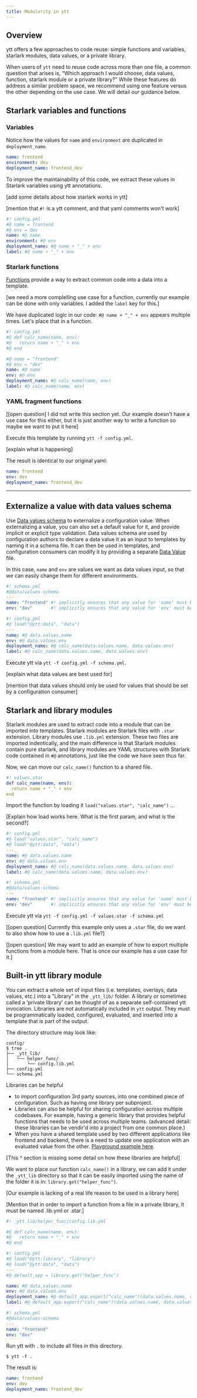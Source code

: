 ```yaml
---
title: Modularity in ytt
---
```


## Overview

ytt offers a few approaches to code reuse: simple functions and variables, starlark modules, data values, or a private library.

When users of `ytt` need to reuse code across more than one file, a common question that arises is, “Which approach I would choose, data values, function, starlark module or a private library?” While these features do address a similar
problem space, we recommend using one feature versus the other depending on the
use case. We will detail our guidance below.

## Starlark variables and functions
### Variables
Notice how the values for `name` and `environment` are duplicated in `deployment_name`. 
```yaml
name: frontend
environment: dev
deployment_name: frontend_dev
```

To improve the maintainability of this code, we extract these values in Starlark variables using ytt annotations. 

[add some details about how starlark works in ytt]

[mention that `#!` is a ytt comment, and that yaml comments won't work]

```yaml
#! config.yml
#@ name = frontend
#@ env = dev
name: #@ name
environment: #@ env
deployment_name: #@ name + "_" + env
label: #@ name + "_" + env
```

### Starlark functions
[Functions](lang-ref-def.md) provide a way to extract common code into a data into a template. 

[we need a more complelling use case for a function, currently our example can be done with only variables. I added the `label` key for this.]

We have duplicated logic in our code: `#@ name + "_" + env` appears multiple times. Let's place that in a function.
```yaml
#! config.yml
#@ def calc_name(name, env):
#@   return name + "_" + env
#@ end

#@ name = "frontend"
#@ env = "dev"
name: #@ name
env: #@ env
deployment_name: #@ calc_name(name, env)
label: #@ calc_name(name, env)
```

### YAML fragment functions

[[open question] I did not write this section yet. Our example doesn't have a use case for this either, but it is just another way to write a function so maybe we want to put it here]

Execute this template by running `ytt -f config.yml`.

[explain what is happening]

The result is identical to our original yaml:
```yaml
name: frontend
env: dev
deployment_name: frontend_dev
```

---
## Externalize a value with data values schema

Use [Data values schema](how-to-write-schema.md) to externalize a configuration value. When externalizing a value, you can also set a default value for it, and provide implicit or explicit type validation. Data values schema are used by configuration authors to declare a data value it as an input to templates by naming it in a schema file. It can then be used in templates, and configuration consumers can modify it by providing a separate [Data Value](how-to-use-data-values.md) file.

In this case, `name` and `env` are values we want as data values input, so that we can easily change them for different environments.

```yaml
#! schema.yml
#@data/values-schema
---
name: "frontend" #! implicitly ensures that any value for 'name' must be a string
env: "dev"       #! implicitly ensures that any value for 'env' must be a string
```

```yaml
#! config.yml
#@ load("@ytt:data", "data")
---
name: #@ data.values.name
env: #@ data.values.env
deployment_name: #@ calc_name(data.values.name, data.values.env)
label: #@ calc_name(data.values.name, data.values.env)
```
Execute ytt via `ytt -f config.yml -f schema.yml`.

[explain what data values are best used for]

[mention that data values should only be used for values that should be set by a configuration consumer]

## Starlark and library modules

Starlark modules are used to extract code into a module that can be imported into templates. Starlark modules are Starlark files with `.star` extension. Library modules use `.lib.yml` extension. These two files are imported indentically, and the main difference is that Starlark modules contain pure starlark, and library modules are YAML structures with Starlark code contained in `#@` annotations, just like the code we have seen thus far.

Now, we can move our `calc_name()` function to a shared file. 

```yaml
#! values.star
def calc_name(name, env):
  return name + "_" + env
end
```
Import the function by loading it `load("values.star", "calc_name")` ...

[Explain how load works here. What is the first param, and what is the second?]

```yaml
#! config.yml
#@ load("values.star", "calc_name")
#@ load("@ytt:data", "data")
---
name: #@ data.values.name
env: #@ data.values.env
deployment_name: #@ calc_name(data.values.name, data.values.env)
label: #@ calc_name(data.values.name, data.values.env)
```

```yaml
#! schema.yml
#@data/values-schema
---
name: "frontend" #! implicitly ensures that any value for 'name' must be a string
env: "dev"       #! implicitly ensures that any value for 'env' must be a string
```
Execute ytt via `ytt -f config.yml -f values.star -f schema.yml`

[[open question] Currently this example only uses a `.star` file, do we want to also show how to use a `.lib.yml` file?]

[[open question] We may want to add an example of how to export multiple functions from a module here. That is once our example has a use case for it.]

## Built-in ytt library module
You can extract a whole set of input files (i.e. templates, overlays, data values, etc.) into a "Library" in the `_ytt_lib/` folder. A library or sometimes called a 'private library' can be thought of as a separate self-contained ytt invocation. Libraries are _not_ automatically included in `ytt` output. They must be programmatically loaded, configured, evaluated, and inserted into a template that is part of the output.

The directory structure may look like:

```shell
config/
$ tree .
├── _ytt_lib/
│   └── helper_func/
│       └── config.lib.yml
├── config.yml
└── schema.yml
```

Libraries can be helpful 
* to import configuration 3rd party sources, into one combined piece of configuration. Such as having one library per subproject. 
* Libraries can also be helpful for sharing configuration across multiple codebases. For example, having a generic library that provides helpful functions that needs to be used across multiple teams. (advanced detail: these libraries can be vendir'd into a project from one common place.)
* When you have a shared template used by two different applications like frontend and backend, there is a need to update one application with an evaluated value from the other. [Playground example here](https://carvel.dev/ytt/#example:example-ytt-library-module).

[This ^ section is missing some detail on how these libraries are helpful]

We want to place our function `calc_name()` in a library, we can add it under the `_ytt_lib` directory so that it can be easily imported using the name of the folder it is in: `library.get("helper_func")`.

[Our example is lacking of a real life reason to be used in a library here]

[Mention that in order to import a function from a file in a private library, it must be named .lib.yml or .star.]

```yaml
#! _ytt_lib/helper_func/config.lib.yml 

#@ def calc_name(name, env):
#@   return name + "_" + env
#@ end
```

```yaml
#! config.yml
#@ load("@ytt:library", "library")
#@ load("@ytt:data", "data")
---
#@ default_app = library.get("helper_func")

name: #@ data.values.name
env: #@ data.values.env
deployment_name: #@ default_app.export("calc_name")(data.values.name, data.values.env)
label: #@ default_app.export("calc_name")(data.values.name, data.values.env)
```
```yaml
#! schema.yml
#@data/values-schema
---
name: "frontend"
env: "dev"
```
Run ytt with `.` to include all files in this directory.

```shell
$ ytt -f .
```
The result is:
```yaml
name: frontend
env: dev
deployment_name: frontend_dev 
```

